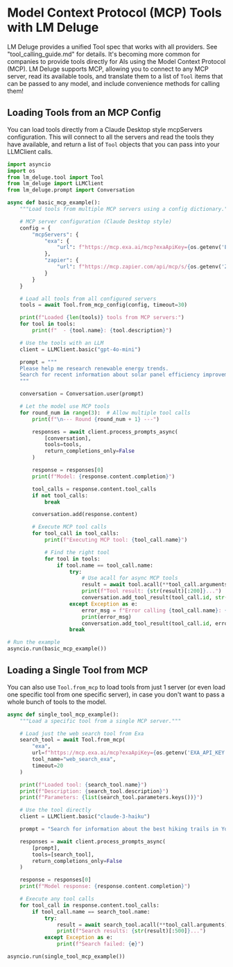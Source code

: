 # Model Context Protocol (MCP) Tools with LM Deluge

LM Deluge provides a unified Tool spec that works with all providers. See "tool_calling_guide.md" for details. It's becoming more common for companies to provide tools directly for AIs using the Model Context Protocol (MCP). LM Deluge supports MCP, allowing you to connect to any MCP server, read its available tools, and translate them to a list of `Tool` items that can be passed to any model, and include convenience methods for calling them!

## Loading Tools from an MCP Config

You can load tools directly from a Claude Desktop style mcpServers configuration. This will connect to all the servers and read the tools they have available, and return a list of `Tool` objects that you can pass into your LLMClient calls.

```python
import asyncio
import os
from lm_deluge.tool import Tool
from lm_deluge import LLMClient
from lm_deluge.prompt import Conversation

async def basic_mcp_example():
    """Load tools from multiple MCP servers using a config dictionary."""

    # MCP server configuration (Claude Desktop style)
    config = {
        "mcpServers": {
            "exa": {
                "url": f"https://mcp.exa.ai/mcp?exaApiKey={os.getenv('EXA_API_KEY')}"
            },
            "zapier": {
                "url": f"https://mcp.zapier.com/api/mcp/s/{os.getenv('ZAPIER_MCP_SECRET')}/mcp"
            }
        }
    }

    # Load all tools from all configured servers
    tools = await Tool.from_mcp_config(config, timeout=30)

    print(f"Loaded {len(tools)} tools from MCP servers:")
    for tool in tools:
        print(f"  - {tool.name}: {tool.description}")

    # Use the tools with an LLM
    client = LLMClient.basic("gpt-4o-mini")

    prompt = """
    Please help me research renewable energy trends.
    Search for recent information about solar panel efficiency improvements.
    """

    conversation = Conversation.user(prompt)

    # Let the model use MCP tools
    for round_num in range(3):  # Allow multiple tool calls
        print(f"\n--- Round {round_num + 1} ---")

        responses = await client.process_prompts_async(
            [conversation],
            tools=tools,
            return_completions_only=False
        )

        response = responses[0]
        print(f"Model: {response.content.completion}")

        tool_calls = response.content.tool_calls
        if not tool_calls:
            break

        conversation.add(response.content)

        # Execute MCP tool calls
        for tool_call in tool_calls:
            print(f"Executing MCP tool: {tool_call.name}")

            # Find the right tool
            for tool in tools:
                if tool.name == tool_call.name:
                    try:
                        # Use acall for async MCP tools
                        result = await tool.acall(**tool_call.arguments)
                        print(f"Tool result: {str(result)[:200]}...")
                        conversation.add_tool_result(tool_call.id, str(result))
                    except Exception as e:
                        error_msg = f"Error calling {tool_call.name}: {str(e)}"
                        print(error_msg)
                        conversation.add_tool_result(tool_call.id, error_msg)
                    break

# Run the example
asyncio.run(basic_mcp_example())
```

## Loading a Single Tool from MCP

You can also use `Tool.from_mcp` to load tools from just 1 server (or even load one specific tool from one specific server), in case you don't want to pass a whole bunch of tools to the model.

```python
async def single_tool_mcp_example():
    """Load a specific tool from a single MCP server."""

    # Load just the web search tool from Exa
    search_tool = await Tool.from_mcp(
        "exa",
        url=f"https://mcp.exa.ai/mcp?exaApiKey={os.getenv('EXA_API_KEY')}",
        tool_name="web_search_exa",
        timeout=20
    )

    print(f"Loaded tool: {search_tool.name}")
    print(f"Description: {search_tool.description}")
    print(f"Parameters: {list(search_tool.parameters.keys())}")

    # Use the tool directly
    client = LLMClient.basic("claude-3-haiku")

    prompt = "Search for information about the best hiking trails in Yosemite National Park"

    responses = await client.process_prompts_async(
        [prompt],
        tools=[search_tool],
        return_completions_only=False
    )

    response = responses[0]
    print(f"Model response: {response.content.completion}")

    # Execute any tool calls
    for tool_call in response.content.tool_calls:
        if tool_call.name == search_tool.name:
            try:
                result = await search_tool.acall(**tool_call.arguments)
                print(f"Search results: {str(result)[:500]}...")
            except Exception as e:
                print(f"Search failed: {e}")

asyncio.run(single_tool_mcp_example())
```
